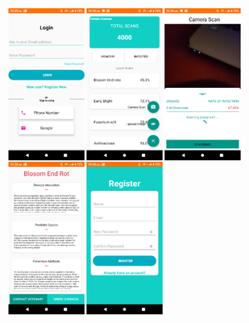 
  <img src="https://github.com/kev254/TomatoScanner/blob/master/imgs/4.png" width="30%" title="hover text">
  <img src="https://github.com/kev254/TomatoScanner/blob/master/imgs/5.png" width="30%" title="hover text">
  <img src="https://github.com/kev254/TomatoScanner/blob/master/imgs/6.png" width="30%" title="hover text">
  <img src="https://github.com/kev254/TomatoScanner/blob/master/imgs/7.png" width="30%" title="hover text">
  <img src="https://github.com/kev254/TomatoScanner/blob/master/imgs/8.png" width="30%" title="hover text">


